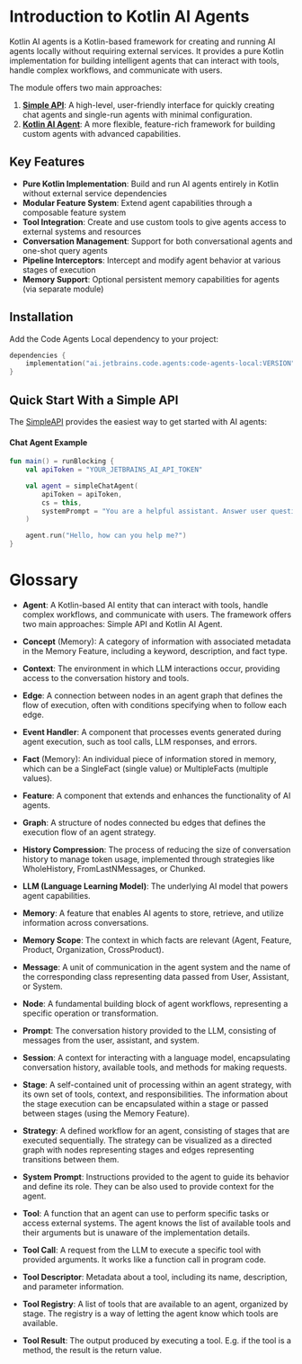 # Introduction to Kotlin AI Agents

Kotlin AI agents is a Kotlin-based framework for creating and running AI agents locally without requiring external
services. It provides a pure Kotlin implementation for building intelligent agents that can interact with
tools, handle complex workflows, and communicate with users.

The module offers two main approaches:

1. **[Simple API](quickstartSimpleApi)**: A high-level, user-friendly interface for quickly creating chat agents and
   single-run agents with minimal configuration.
2. **[Kotlin AI Agent](quickstartKotlinAgent)**: A more flexible, feature-rich framework for building custom agents with advanced capabilities.

## Key Features

- **Pure Kotlin Implementation**: Build and run AI agents entirely in Kotlin without external service dependencies
- **Modular Feature System**: Extend agent capabilities through a composable feature system
- **Tool Integration**: Create and use custom tools to give agents access to external systems and resources
- **Conversation Management**: Support for both conversational agents and one-shot query agents
- **Pipeline Interceptors**: Intercept and modify agent behavior at various stages of execution
- **Memory Support**: Optional persistent memory capabilities for agents (via separate module)

## Installation

Add the Code Agents Local dependency to your project:

```kotlin
dependencies {
    implementation("ai.jetbrains.code.agents:code-agents-local:VERSION")
}
```

## Quick Start With a Simple API

The [SimpleAPI](quickstartSimpleApi) provides the easiest way to get started with AI agents:

#### Chat Agent Example

<!--- CLEAR -->
<!--- INCLUDE
import ai.grazie.code.agents.local.simpleApi.simpleChatAgent
import kotlinx.coroutines.runBlocking
-->
```kotlin
fun main() = runBlocking {
    val apiToken = "YOUR_JETBRAINS_AI_API_TOKEN"

    val agent = simpleChatAgent(
        apiToken = apiToken,
        cs = this,
        systemPrompt = "You are a helpful assistant. Answer user questions concisely."
    )

    agent.run("Hello, how can you help me?")
}
```
<!--- KNIT example-index-01.kt -->

# Glossary

- **Agent**: A Kotlin-based AI entity that can interact with tools, handle complex workflows, and communicate with
  users. The framework offers two main approaches: Simple API and Kotlin AI Agent.

- **Concept** (Memory): A category of information with associated metadata in the Memory Feature, including a keyword,
  description, and fact type.

- **Context**: The environment in which LLM interactions occur, providing access to the conversation history and
  tools.

- **Edge**: A connection between nodes in an agent graph that defines the flow of execution, often with conditions
  specifying when to follow each edge.

- **Event Handler**: A component that processes events generated during agent execution, such as tool calls, LLM
  responses, and errors.

- **Fact** (Memory): An individual piece of information stored in memory, which can be a SingleFact (single value) or
  MultipleFacts (multiple values).

- **Feature**: A component that extends and enhances the functionality of AI agents.

- **Graph**: A structure of nodes connected bu edges that defines the execution flow of an agent strategy.

- **History Compression**: The process of reducing the size of conversation history to manage token usage, implemented
  through strategies like WholeHistory, FromLastNMessages, or Chunked.

- **LLM (Language Learning Model)**: The underlying AI model that powers agent capabilities.

- **Memory**: A feature that enables AI agents to store, retrieve, and utilize information across
  conversations.

- **Memory Scope**: The context in which facts are relevant (Agent, Feature, Product, Organization, CrossProduct).

- **Message**: A unit of communication in the agent system and the name of the corresponding class representing data
  passed from User, Assistant, or System.

- **Node**: A fundamental building block of agent workflows, representing a specific operation or transformation.

- **Prompt**: The conversation history provided to the LLM, consisting of messages from the user, assistant, and system.

- **Session**: A context for interacting with a language model, encapsulating conversation history, available tools,
  and methods for making requests.

- **Stage**: A self-contained unit of processing within an agent strategy, with its own set of tools, context, and
  responsibilities. The information about the stage execution can be encapsulated within a stage or passed between
  stages (using the Memory Feature).

- **Strategy**: A defined workflow for an agent, consisting of stages that are executed sequentially. The strategy can
  be visualized as a directed graph with nodes representing stages and edges representing transitions between them.

- **System Prompt**: Instructions provided to the agent to guide its behavior and define its role. They can be also used
  to provide context for the agent.

- **Tool**: A function that an agent can use to perform specific tasks or access external systems. The agent knows the
  list of available tools and their arguments but is unaware of the implementation details.

- **Tool Call**: A request from the LLM to execute a specific tool with provided arguments. It works like a function
  call in program code.

- **Tool Descriptor**: Metadata about a tool, including its name, description, and parameter information.

- **Tool Registry**: A list of tools that are available to an agent, organized by stage. The registry is a way of
  letting the agent know which tools are available.

- **Tool Result**: The output produced by executing a tool. E.g. if the tool is a method, the result is the return
  value.